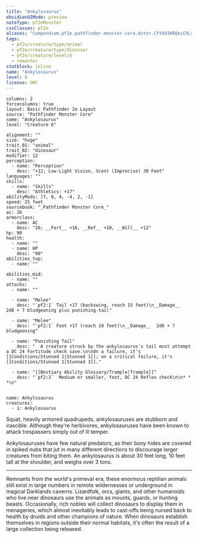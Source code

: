 ```yaml
---
title: "Ankylosaurus"
obsidianUIMode: preview
noteType: pf2eMonster
cssClasses: pf2e
aliases: "Compendium.pf2e.pathfinder-monster-core.Actor.CYt04IKRQeiC9Ly9" 
tags:
  - pf2e/creature/type/animal
  - pf2e/creature/type/dinosaur
  - pf2e/creature/level/6
  - remaster
statblock: inline
name: "Ankylosaurus"
level: 6
license: ORC
---
```


```statblock
columns: 2
forcecolumns: true
layout: Basic Pathfinder 2e Layout
source: "Pathfinder Monster Core"
name: "Ankylosaurus"
level: "Creature 6"

alignment: ""
size: "huge"
trait_01: "animal"
trait_02: "dinosaur"
modifier: 12
perception:
  - name: "Perception"
    desc: "+12; Low-Light Vision, Scent (Imprecise) 30 Feet"
languages: ""
skills:
  - name: "Skills"
    desc: "Athletics: +17"
abilityMods: [7, 0, 4, -4, 2, -1]
speed: 25 feet
sourcebook: "_Pathfinder Monster Core_"
ac: 26
armorclass:
  - name: AC
    desc: "26; __Fort__ +16, __Ref__ +10, __Will__ +12"
hp: 90
health:
  - name: ""
  - name: HP
    desc: "90"
abilities_top:
  - name: ""

abilities_mid:
  - name: ""
attacks:
  - name: ""

  - name: "Melee"
    desc: "`pf2:1` Tail +17 (backswing, reach 15 feet)\n__Damage__  2d8 + 7 bludgeoning plus punishing-tail"

  - name: "Melee"
    desc: "`pf2:1` Foot +17 (reach 10 feet)\n__Damage__  2d6 + 7 bludgeoning"

  - name: "Punishing Tail"
    desc: "  A creature struck by the ankylosaurus's tail must attempt a DC 24 Fortitude check save.\n\nOn a failure, it's [[Conditions/Stunned 1|Stunned 1]]; on a critical failure, it's [[Conditions/Stunned 1|Stunned 3]]."

  - name: "[[Bestiary Ability Glossary/Trample|Trample]]"
    desc: "`pf2:3`  Medium or smaller, foot, DC 24 Reflex check\n\n* * *\n"
 
```

```encounter-table
name: Ankylosaurus
creatures:
  - 1: Ankylosaurus
```



Squat, heavily armored quadrupeds, ankylosauruses are stubborn and irascible. Although they're herbivores, ankylosauruses have been known to attack trespassers simply out of ill temper.

Ankylosauruses have few natural predators, as their bony hides are covered in spiked nubs that jut in many different directions to discourage larger creatures from biting them. An ankylosaurus is about 30 feet long, 10 feet tall at the shoulder, and weighs over 3 tons.

* * *

Remnants from the world's primeval era, these enormous reptilian animals still exist in large numbers in remote wildernesses or underground in magical Darklands caverns. Lizardfolk, orcs, giants, and other humanoids who live near dinosaurs use the animals as mounts, guards, or hunting beasts. Occasionally, rich nobles will collect dinosaurs to display them in menageries, which almost inevitably leads to cast-offs being nursed back to health by druids and other champions of nature. When dinosaurs establish themselves in regions outside their normal habitats, it's often the result of a large collection being released.
